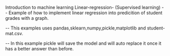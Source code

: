 Introduction to machine learning 
Linear-regression- (Supervised learning)
-- Example of how to implement linear regression into predicition of student grades with a graph. 

-- This examples uses pandas,sklearn,numpy,pickle,matplotlib and student-mat.csv.

-- In this example pickle will save the model and will auto replace it once it has a better answer than before. 




